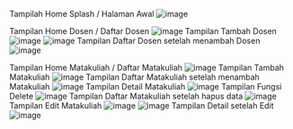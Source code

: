 Tampilah Home Splash / Halaman Awal
![image](https://github.com/user-attachments/assets/bea426aa-33c9-49b3-872b-ea72c62bad04)

Tampilan Home Dosen / Daftar Dosen
![image](https://github.com/user-attachments/assets/2b74b936-1c55-4d83-a60f-d34cf57df774)
Tampilan Tambah Dosen
![image](https://github.com/user-attachments/assets/14a6cf78-d9f5-4dc9-9586-89825703444f)
![image](https://github.com/user-attachments/assets/df9fc056-e53b-405c-be9a-f86eb3fe39cc)
Tampilan Daftar Dosen setelah menambah Dosen
![image](https://github.com/user-attachments/assets/19153b2b-d40a-4025-902a-5392fa046bf5)

Tampilan Home Matakuliah / Daftar Matakuliah
![image](https://github.com/user-attachments/assets/538ece1a-6b64-48c0-a8af-5d3f0022f4bc)
Tampilan Tambah Matakuliah
![image](https://github.com/user-attachments/assets/dfb2b054-7b2c-4919-9b9e-1070e43386c5)
Tampilan Daftar Matakuliah setelah menambah Matakuliah
![image](https://github.com/user-attachments/assets/ac8b1ad0-a542-4544-a610-d8e4b42ce392)
Tampilan Detail Matakuliah
![image](https://github.com/user-attachments/assets/98ddb12b-56de-4f10-94f6-0ca4fd5eccfa)
Tampilan Fungsi Delete
![image](https://github.com/user-attachments/assets/e9d4b0f0-816c-4f15-bdee-28bb2745dea2)
Tampilan Daftar Matakuliah setelah hapus data
![image](https://github.com/user-attachments/assets/49ee5b47-3c0c-4d59-a245-bb5f62842c85)
Tampilan Edit Matakuliah
![image](https://github.com/user-attachments/assets/84646287-cb61-4020-b564-f1b239c3db72)
![image](https://github.com/user-attachments/assets/6cdc1b1b-f319-438c-bf14-f6544f90f319)
Tampilan Detail setelah Edit
![image](https://github.com/user-attachments/assets/24128ab7-af7b-48f7-86bf-bd4a67322e11)

